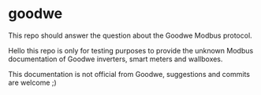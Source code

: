 # goodwe
This repo should answer the question about the Goodwe Modbus protocol.

Hello this repo is only for testing purposes to provide the unknown Modbus documentation of Goodwe inverters, smart meters and wallboxes.

This documentation is not official from Goodwe, suggestions and commits are welcome ;)
